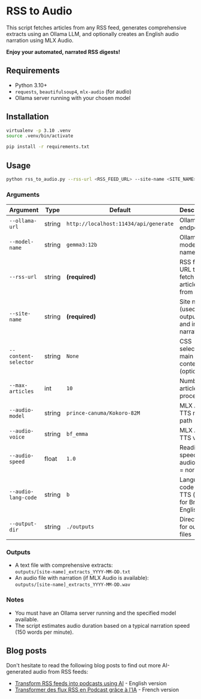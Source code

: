 # RSS to Audio

This script fetches articles from any RSS feed, generates comprehensive extracts using an Ollama LLM, and optionally creates an English audio narration using MLX Audio.

**Enjoy your automated, narrated RSS digests!**

## Requirements

- Python 3.10+
- `requests`, `beautifulsoup4`, `mlx-audio` (for audio)
- Ollama server running with your chosen model

## Installation

```bash
virtualenv -p 3.10 .venv
source .venv/bin/activate

pip install -r requirements.txt
```

## Usage

```bash
python rss_to_audio.py --rss-url <RSS_FEED_URL> --site-name <SITE_NAME> [options]
```

### Arguments

| Argument             | Type    | Default                               | Description                                                        |
|----------------------|---------|---------------------------------------|--------------------------------------------------------------------|
| `--ollama-url`       | string  | `http://localhost:11434/api/generate` | Ollama API endpoint                                                |
| `--model-name`       | string  | `gemma3:12b`                          | Ollama model name                                                  |
| `--rss-url`          | string  | **(required)**                        | RSS feed URL to fetch articles from                                |
| `--site-name`        | string  | **(required)**                        | Site name (used in output files and intro narration)               |
| `--content-selector` | string  | `None`                                | CSS selector for main article content (optional)                   |
| `--max-articles`     | int     | `10`                                  | Number of articles to process                                      |
| `--audio-model`      | string  | `prince-canuma/Kokoro-82M`            | MLX Audio TTS model path                                           |
| `--audio-voice`      | string  | `bf_emma`                             | MLX Audio TTS voice                                                |
| `--audio-speed`      | float   | `1.0`                                 | Reading speed for audio (1.0 = normal)                             |
| `--audio-lang-code`  | string  | `b`                                   | Language code for TTS (e.g., `b` for British English)              |
| `--output-dir`       | string  | `./outputs`                           | Directory for output files                                         |

### Outputs

- A text file with comprehensive extracts:  
  `outputs/[site-name]_extracts_YYYY-MM-DD.txt`
- An audio file with narration (if MLX Audio is available):  
  `outputs/[site-name]_extracts_YYYY-MM-DD.wav`

### Notes

- You must have an Ollama server running and the specified model available.
- The script estimates audio duration based on a typical narration speed (150 words per minute).

## Blog posts

Don't hesitate to read the following blog posts to find out more AI-generated audio from RSS feeds:

* [Transform RSS feeds into podcasts using AI](https://blog.filador.ch/en/posts/transform-rss-feeds-into-podcasts-using-ai) - English version
* [Transformer des flux RSS en Podcast grâce à l'IA](https://blog.filador.ch/posts/transformer-des-flux-rss-en-podcast-grace-a-l-ia) - French version
